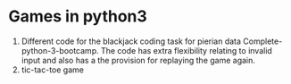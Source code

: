 # Games in python3
1. Different code for the blackjack coding task for pierian data Complete-python-3-bootcamp. The code has extra flexibility relating to invalid input and also has a the provision for replaying the game again.
2. tic-tac-toe game
